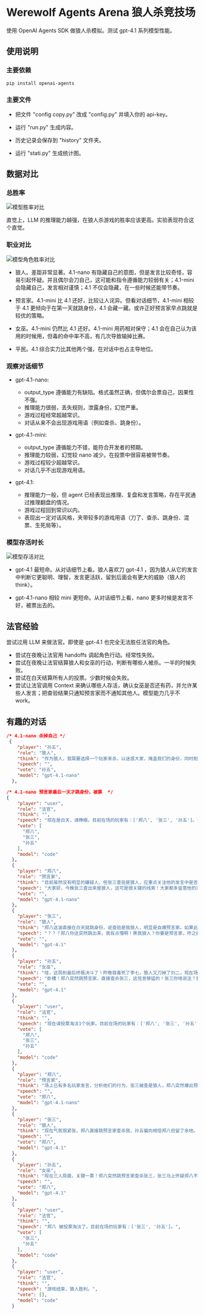 # Werewolf Agents Arena 狼人杀竞技场

使用 OpenAI Agents SDK 做狼人杀模拟。测试 gpt-4.1 系列模型性能。

## 使用说明
### 主要依赖
```bash
pip install openai-agents
```
### 主要文件
- 把文件 "config copy.py" 改成 "config.py" 并填入你的 api-key。

- 运行 "run.py" 生成内容。

- 历史记录会保存到 "history" 文件夹。

- 运行 "stati.py" 生成统计图。


## 数据对比
### 总胜率
![模型胜率对比](assets/model_win_rate.png)

直觉上，LLM 的推理能力越强，在狼人杀游戏的胜率应该更高。实验表现符合这个直觉。

### 职业对比

![模型角色胜率对比](assets/model_role_win_rate.png)

- 狼人。差距非常显著。4.1-nano 有隐藏自己的意图，但是发言比较奇怪，容易引起怀疑。并且偶尔会刀自己，这可能和指令遵循能力较弱有关；4.1-mini 会隐藏自己，发言相对谨慎；4.1 不仅会隐藏，在一些时候还能带节奏。

- 预言家。4.1-mini 比 4.1 还好，比较让人诧异。但看对话细节，4.1-mini 相较于 4.1 更倾向于在第一天就跳身份，4.1 会藏一藏。或许正好预言家早点跳就是较优的策略。

- 女巫。4.1-mini 仍然比 4.1 还好。4.1-mini 用药相对保守；4.1 会在自己认为该用的时候用，但毒的命中率不高，有几次导致输掉比赛。

- 平民。4.1 综合实力比其他两个强，在对话中也占主导地位。


### 观察对话细节
- gpt-4.1-nano: 
    - output_type 遵循能力有缺陷。格式虽然正确，但偶尔会票自己，因果性不强。
    - 推理能力很弱，丢失规则，泄露身份，幻觉严重。
    - 游戏过程经常超越常识。
    - 对话从来不会出现游戏用语（例如查杀、跳身份）。

- gpt-4.1-mini: 
    - output_type 遵循能力不错，能符合开发者的预期。
    - 推理能力较弱，幻觉较 nano 减少。在投票中很容易被带节奏。
    - 游戏过程较少超越常识。
    - 对话几乎不出现游戏用语。

- gpt-4.1: 
    - 推理能力一般，但 agent 已经表现出推理、复盘和发言策略，存在平民通过推理翻盘的情况。
    - 游戏过程回到常识以内。
    - 表现出一定对话风格，夹带较多的游戏用语（刀了、查杀、跳身份、混票、生死局等）。

### 模型存活时长

![模型存活对比](assets/model_num_of_chat.png)

- gpt-4.1 最短命。从对话细节上看。狼人喜欢刀 gpt-4.1 ，因为狼人从它的发言中判断它更聪明、理智，发言更活跃，留到后面会有更大的威胁（狼人的 think）。

- gpt-4.1-nano 相较 mini 更短命。从对话细节上看，nano 更多时候是发言不好，被票出去的。

## 法官经验
尝试过用 LLM 来做法官。即使是 gpt-4.1 也完全无法胜任法官的角色。

- 尝试在夜晚让法官用 handoffs 调起角色行动。经常性失败。
- 尝试在夜晚让法官结算狼人和女巫的行动，判断有哪些人被杀。一半的时候失败。
- 尝试在白天结算所有人的投票。少数时候会失败。
- 尝试让法官调用 Context 来确认哪些人存活，确认女巫是否还有药，并允许某些人发言；把查验结果只通知预言家而不通知其他人。模型能力几乎不 work。


## 有趣的对话

``` json
/* 4.1-nano 杀掉自己 */
 {
    "player": "孙五",
    "role": "狼人",
    "think": "作为狼人，我需要选择一个玩家来杀，以迷惑大家，掩盖我们的身份，同时削弱村民的力量。观察名单，赵四可能是个活跃的人物，但我觉得孙五这个名声不太明显，可能更容易隐匿行踪，杀掉他可能会对我们有利。",
    "speech": "",
    "vote": "孙五",
    "model": "gpt-4.1-nano"
  },
```

``` json
/* 4.1-nano 预言家最后一天才跳身份，被票  */
{
    "player": "user",
    "role": "法官",
    "think": "",
    "speech": "现在是白天，请睁眼。目前在场的玩家有：['郑八', '张三', '孙五']。请发言。",
    "vote": [
      "郑八",
      "张三",
      "孙五"
    ],
    "model": "code"
  },
  {
    "player": "郑八",
    "role": "预言家",
    "think": "目前虽然没有明显的嫌疑人，但张三查验是狼人，应重点关注他的发言中是否有带节奏或不自然的地方。其他玩家也都在积极发言，但言词较为一致，没有明显的破绽。村民们需要集思广益，结合预言家的信息，逐步找出嫌疑对象。",
    "speech": "大家好，今晚张三查出来是狼人，这可是很关键的线索！大家都多留意他的发言，看他是否会试图转移注意力或隐藏什么。希望预言家的线索能帮我们早点搞清楚真相，加油！我们要一起坚持，别被狼人带节奏！",
    "vote": "",
    "model": "gpt-4.1-nano"
  },
  {
    "player": "张三",
    "role": "狼人",
    "think": "郑八这波直接在白天就跳身份，说查验是我狼人，明显是自爆预言家。如果此时反跳没啥意义，反而容易暴露自己身份。剩下郑八和孙五，孙五明显偏向相信郑八，但也还在观望。可以转而怀疑郑八是不是自导自演，但力度不能太大，否则只会暴露得更快。最好表现出迷惑和怀疑，拖延一下节奏，制造点混乱。如果孙五不站队，有转机。",
    "speech": "？？？郑八你这突然跳出来，我有点懵啊！黑我狼人？你要是预言家，咋之前一直没发声？之前一直没跳，突然到这个节骨眼说我是狼人，这操作有点奇怪吧……孙五你觉得呢？咱们得好好分析下，别被节奏带偏了，说不定就有人想浑水摸鱼。大家再想想，会不会其实是真狼人想反咬一口啊？",
    "vote": "",
    "model": "gpt-4.1"
  },
  {
    "player": "孙五",
    "role": "女巫",
    "think": "哇，这局到最后终极决斗了！昨晚我毒死了李七，狼人又刀掉了刘二，现在场上只剩下郑八、张三、孙五（我自己）三个人。而且郑八突然跳预言家，指认张三是狼人。张三立刻质疑郑八，态度挺急，感觉像是真被查杀的狼，也有可能是村民被背锅。看之前发言，郑八其实前面都很透明，突然跳身份略显奇怪，但现在是生死局，正常预言家这个时候只会选择自爆身份了。张三如果是狼，这时候肯定拉票互咬，争取最后翻盘。而且我女巫身份还没暴露，最好藏到底，混到最后一票！#生死抉择#",
    "speech": "卧槽！郑八突然跳预言家，直接查杀张三，这信息够猛的！张三你啥说法？我真有点蒙，这局突然爆，直接拉票决斗了属于是😂。不过说实话，郑八前几天基本没啥存在感，今晚突然暴雷，这操作我是服的……现在就看大家怎么信了，反正场面已经拉满了。谁要是真狼人，可别拖大家后腿啊！我建议大家都再自证下身份，别被真正的狼混过去了！#狼人杀最炸场面#",
    "vote": "",
    "model": "gpt-4.1"
  },
  {
    "player": "user",
    "role": "法官",
    "think": "",
    "speech": "现在请投票淘汰1个玩家。目前在场的玩家有：['郑八', '张三', '孙五']。",
    "vote": [
      "郑八",
      "张三",
      "孙五"
    ],
    "model": "code"
  },
  {
    "player": "郑八",
    "role": "预言家",
    "think": "场上已有多名玩家发言，分析他们的行为，张三被查是狼人，郑八突然爆出预言家身份，似乎暗示有内鬼。李七和刘二早期表现较为中立。现在需要结合投票行为，看谁可能是狼人。",
    "speech": "",
    "vote": "郑八",
    "model": "gpt-4.1-nano"
  },
  {
    "player": "张三",
    "role": "狼人",
    "think": "现在气氛很紧张，郑八直接跳预言家查杀我，孙五偏向相信郑八但留了余地。如果我投郑八，可能会打成平票；如果孙五已经信了郑八就没机会了。但只能拼一拼。只能咬死郑八反咬、不要自爆。投郑八！",
    "speech": "",
    "vote": "郑八",
    "model": "gpt-4.1"
  },
  {
    "player": "孙五",
    "role": "女巫",
    "think": "现在三人局面，关键一票！郑八突然跳预言家查杀张三，张三马上怀疑郑八不像真的。回顾局势，郑八之前完全没跳身份、发言也很平，这种低调到最后突然爆查杀很有可能是狼人最后一搏。张三虽然被指控，但抵抗反击态度自然，而且前几天发言都在控场引导。考虑我之前女巫果断毒死李七，这把压根没被狼人针对，说明狼人觉得到最后要翻盘，八成会假跳预言家。赌一把，投郑八，撑张三一票，感觉他更像村民！#终极猜心#",
    "speech": "",
    "vote": "郑八",
    "model": "gpt-4.1"
  },
  {
    "player": "user",
    "role": "法官",
    "think": "",
    "speech": "郑八 被投票淘汰了。目前在场的玩家有：['张三', '孙五']。",
    "vote": [
      "张三",
      "孙五"
    ],
    "model": "code"
  },
  {
    "player": "user",
    "role": "法官",
    "think": "",
    "speech": "游戏结束，狼人胜利。",
    "vote": [],
    "model": "code"
  }
  ```